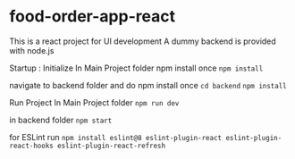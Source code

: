 # food-order-app-react

This is a react project for UI development
A dummy backend is provided with node.js

Startup : Initialize
In Main Project folder npm install once
`npm install`

navigate to backend folder and do npm install once
`cd backend`
`npm install`

Run Project
In Main Project folder
`npm run dev`

in backend folder
`npm start`

for ESLint run
`npm install eslint@8 eslint-plugin-react eslint-plugin-react-hooks eslint-plugin-react-refresh`
